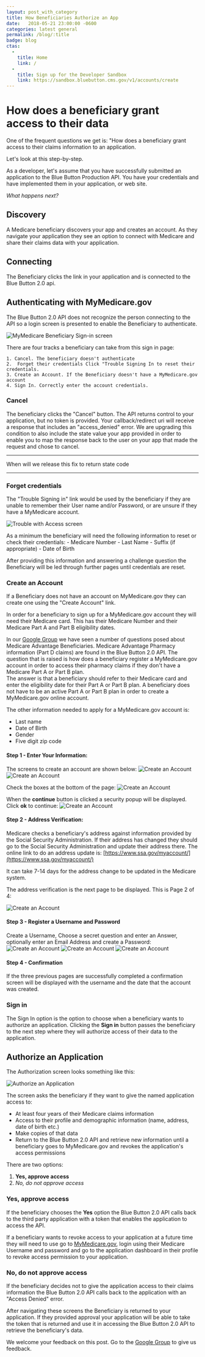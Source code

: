 ```yaml
---
layout: post_with_category
title: How Beneficiaries Authorize an App
date:   2018-05-21 23:00:00 -0600
categories: latest general
permalink: /blog/:title
badge: blog
ctas:
  - 
    title: Home
    link: /
  -
    title: Sign up for the Developer Sandbox
    link: https://sandbox.bluebutton.cms.gov/v1/accounts/create
---
```

# How does a beneficiary grant access to their data
One of the frequent questions we get is: "How does a beneficiary grant access to their claims information to an application.

Let's look at this step-by-step.

As a developer, let's assume that you have successfully submitted an application to the Blue Button Production API. You have your credentials and have implemented them in your application, or web site.

*What happens next?*

## Discovery
A Medicare beneficiary discovers your app and creates an account. As they navigate your application they see an option to connect with Medicare and share their claims data with your application. 
 
## Connecting
The Beneficiary clicks the link in your application and is connected to the Blue Button 2.0 api.

## Authenticating with MyMedicare.gov
The Blue Button 2.0 API does not recognize the person connecting to the API so a login screen is presented to enable the Beneficiary to authenticate.

![MyMedicare Beneficiary Sign-in screen](/assets/img/blog/beneficiary_auth_screen.png)

There are four tracks a beneficiary can take from this sign in page:

	1. Cancel. The beneficiary doesn't authenticate
	2.  Forget their credentials Click "Trouble Signing In to reset their credentials.
	3. Create an Account. If the Beneficiary doesn't have a MyMedicare.gov account
	4. Sign In. Correctly enter the account credentials.

### Cancel
The beneficiary clicks the "Cancel" button. The API returns control to your application, but  no token is provided.  Your callback/redirect uri will receive a response that includes an "access_denied" error. We are upgrading this condition to also include the state value your app provided in order to enable you to map the response back to the user on your app that made the request and chose to cancel.
- - - -
When will we release this fix to return state code
- - - -

### Forget credentials
The "Trouble Signing in" link would be used by the beneficiary if they are unable to remember their User name and/or Password, or are unsure if they have a MyMedicare account.

![Trouble with Access screen](/assets/img/blog/beneficiary_trouble_screen.png)

As a minimum the beneficiary will need the following information to reset or check their credentials:
	- Medicare Number
	- Last Name
	- Suffix (if appropriate)
	- Date of Birth

After providing this information and answering a challenge question the Beneficiary will be led through further pages until credentials are reset.

### Create an Account

If a Beneficiary does not have an account on MyMedicare.gov they can create one using the "Create Account" link.

In order for a beneficiary to sign up for a MyMedicare.gov account they will need their Medicare card. 
This has their Medicare Number and their Medicare Part A and Part B eligibility dates.

In our [Google Group](https://groups.google.com/forum/#!forum/Developer-group-for-cms-blue-button-api) we have seen a 
number of questions posed about Medicare Advantage Beneficiaries. Medicare Advantage Pharmacy information 
(Part D claims) are found in the Blue Button 2.0 API. The question that is raised is how does a beneficiary 
register a MyMedicare.gov account in order to access their pharmacy claims if they don't have a Medicare Part A or Part B plan.  
The answer is that a beneficiary should refer to their Medicare card and enter the eligibility date for their Part A
or Part B plan. A beneficiary does not have to be an active Part A or Part B plan in order to create a 
MyMedicare.gov online account.

The other information needed to apply for a MyMedicare.gov account is: 

- Last name
- Date of Birth
- Gender
- Five digit zip code

#### Step 1 - Enter Your Information: 
The screens to create an account are shown below:
![Create an Account](/assets/img/blog/beneficiary_registration_screen_1a.png)
![Create an Account](/assets/img/blog/beneficiary_registration_screen_1b.png)

Check the boxes at the bottom of the page:
![Create an Account](/assets/img/blog/beneficiary_registration_screen_1c.png)

When the **continue** button is clicked a security popup will be displayed. 
Click **ok** to continue:
![Create an Account](/assets/img/blog/beneficiary_registration_screen_1d.png)


#### Step 2 - Address Verification:
Medicare checks a beneficiary's address against information provided by the Social Security Administration. 
If their address has changed they should go to the Social Security Administration and update 
their address there. The online link to do an address update is: 
[https://www.ssa.gov/myaccount/](https://www.ssa.gov/myaccount/)

It can take 7-14 days for the address change to be updated in the Medicare system.

The address verification is the next page to be displayed. This is Page 2 of 4:

![Create an Account](/assets/img/blog/beneficiary_registration_screen_2a.png)

#### Step 3 - Register a Username and Password

Create a Username, Choose a secret question and enter an Answer, optionally enter 
an Email Address and create a Password:
![Create an Account](/assets/img/blog/beneficiary_registration_screen_3a.png)
![Create an Account](/assets/img/blog/beneficiary_registration_screen_3b.png)
![Create an Account](/assets/img/blog/beneficiary_registration_screen_3c.png)

#### Step 4 - Confirmation

If the three previous pages are successfully completed a confirmation screen will be 
displayed with the username and the date that the account was created.

### Sign in

The Sign In option is the option to choose when a beneficiary wants to authorize an application. 
Clicking the **Sign in** button passes the beneficiary to the next step where they will authorize access of 
their data to the application.

## Authorize an Application

The Authorization screen looks something like this:

![Authorize an Application](/assets/img/blog/beneficiary_authorization_screen.png)

The screen asks the beneficiary if they want to give the named application access to:

- At least four years of their Medicare claims information
- Access to their profile and demographic information (name, address, date of birth etc.)
- Make copies of that data 
- Return to the Blue Button 2.0 API and retrieve new information until a beneficiary goes to MyMedicare.gov and revokes the application's access permissions

There are two options:

1. **Yes, approve access**
2. *No, do not approve access*

### Yes, approve access

If the beneficiary chooses the **Yes** option the Blue Button 2.0 API calls back to the third party application 
with a token that enables the application to access the API.

If a beneficiary wants to revoke access to your application at a future time they will need to use go to 
[MyMedicare.gov](https://mymedicare.gov), login using their Medicare Username and password and go to the 
application dashboard in their profile to revoke access permission to your application.

### No, do not approve access

If the beneficiary decides not to give the application access to their claims information the Blue Button 2.0 API calls back
to the application with an "Access Denied" error.

After navigating these screens the Beneficiary is returned to your application. If they provided approval your application
will be able to take the token that is returned and use it in accessing the Blue Button 2.0 API to retrieve the 
beneficiary's data.

We welcome your feedback on this post. Go to the [Google Group](https://groups.google.com/forum/#!forum/Developer-group-for-cms-blue-button-api) 
to give us feedback. 